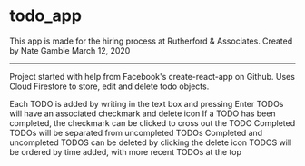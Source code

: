 # todo_app

This app is made for the hiring process at Rutherford & Associates.
Created by Nate Gamble March 12, 2020

-----------------------------
Project started with help from Facebook's create-react-app on Github.
Uses Cloud Firestore to store, edit and delete todo objects.

Each TODO is added by writing in the text box and pressing Enter
TODOs will have an associated checkmark and delete icon
If a TODO has been completed, the checkmark can be clicked to cross out the TODO
Completed TODOs will be separated from uncompleted TODOs
Completed and uncompleted TODOS can be deleted by clicking the delete icon
TODOS will be ordered by time added, with more recent TODOs at the top